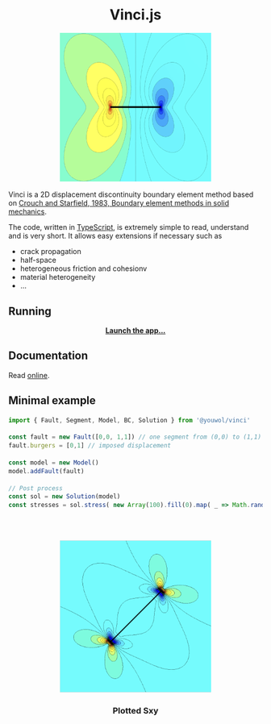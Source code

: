 # <center>Vinci.js</center>

<center><img src="media/crack.png" alt="drawing" width="300"/></center>

Vinci is a 2D displacement discontinuity boundary element method based on [Crouch and Starfield, 1983, Boundary element methods in solid mechanics](https://onlinelibrary.wiley.com/doi/abs/10.1002/nme.1620191014).

The code, written in [TypeScript](https://www.typescriptlang.org/), is extremely simple to read, understand and is very short.
It allows easy extensions if necessary such as

-   crack propagation
-   half-space
-   heterogeneous friction and cohesionv
-   material heterogeneity
-   ...

## Running

<p align="center">
    <a href="https://geopipot.github.io/vinci/"><b>Launch the app...</b></a>
</p>

## Documentation

Read [online](https://youwol.github.io/vinci/dist/docs/index.html).

## Minimal example

```ts
import { Fault, Segment, Model, BC, Solution } from '@youwol/vinci'

const fault = new Fault([0,0, 1,1]) // one segment from (0,0) to (1,1)
fault.burgers = [0,1] // imposed displacement

const model = new Model()
model.addFault(fault)

// Post process
const sol = new Solution(model)
const stresses = sol.stress( new Array(100).fill(0).map( _ => Math.random()*3) ) )
```

<br><br>

<center><img src="media/joint.png" alt="drawing" width="300"/></center>
<center><h3>Plotted Sxy</h3></center>
